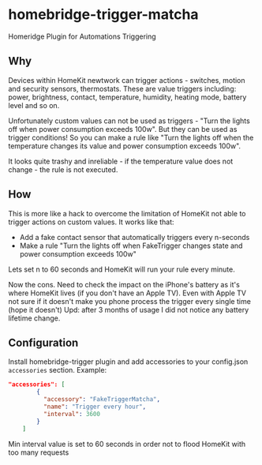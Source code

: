 # homebridge-trigger-matcha

Homeridge Plugin for Automations Triggering

## Why

Devices within HomeKit newtwork can trigger actions - switches, motion and security sensors, thermostats.
These are value triggers including: power, brightness, contact, temperature, humidity, heating mode, battery level and so on.

Unfortunately custom values can not be used as triggers - "Turn the lights off when power consumption exceeds 100w".
But they can be used as trigger conditions! So you can make a rule like "Turn the lights off when the temperature changes its value and power consumption exceeds 100w".

It looks quite trashy and inreliable - if the temperature value does not change - the rule is not executed.

## How

This is more like a hack to overcome the limitation of HomeKit not able to trigger actions on custom values. It works like that:

* Add a fake contact sensor that automatically triggers every n-seconds
* Make a rule "Turn the lights off when FakeTrigger changes state and power consumption exceeds 100w"

Lets set n to 60 seconds and HomeKit will run your rule every minute.

Now the cons. Need to check the impact on the iPhone's battery as it's where HomeKit lives (if you don't have an Apple TV).
Even with Apple TV not sure if it doesn't make you phone process the trigger every single time (hope it doesn't)
Upd: after 3 months of usage I did not notice any battery lifetime change.

## Configuration

Install homebridge-trigger plugin and add accessories to your config.json `accessories` section. Example:

```json
"accessories": [
        {
          "accessory": "FakeTriggerMatcha",
          "name": "Trigger every hour",
          "interval": 3600
        }
    ]
```

Min interval value is set to 60 seconds in order not to flood HomeKit with too many requests
